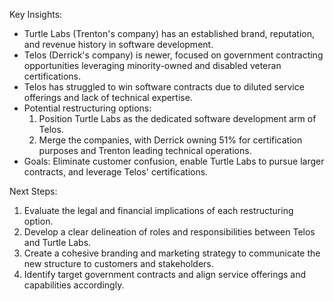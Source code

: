 Key Insights:
- Turtle Labs (Trenton's company) has an established brand, reputation, and revenue history in software development.
- Telos (Derrick's company) is newer, focused on government contracting opportunities leveraging minority-owned and disabled veteran certifications.
- Telos has struggled to win software contracts due to diluted service offerings and lack of technical expertise.
- Potential restructuring options:
  1. Position Turtle Labs as the dedicated software development arm of Telos.
  2. Merge the companies, with Derrick owning 51% for certification purposes and Trenton leading technical operations.
- Goals: Eliminate customer confusion, enable Turtle Labs to pursue larger contracts, and leverage Telos' certifications.

Next Steps:
1. Evaluate the legal and financial implications of each restructuring option.
2. Develop a clear delineation of roles and responsibilities between Telos and Turtle Labs.
3. Create a cohesive branding and marketing strategy to communicate the new structure to customers and stakeholders.
4. Identify target government contracts and align service offerings and capabilities accordingly.
